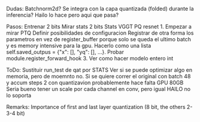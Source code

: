 Dudas:
Batchnorm2d? Se integra con la capa quantizada (folded) durante la inferencia? Hailo lo hace pero aqui que pasa?

Pasos:
Entrenar 2 bits
Mirar stats 2 bits
Stats VGGT
PQ resnet
1.
Empezar a mirar PTQ
Definir posibilidades de configuracion
Registrar de otra forma los parametros en vez de register_buffer porque solo se queda el ultimo batch y es memory intensive para la gpu. Hacerlo como una lista self.saved_outpus = {"x": [], "yq": [], ...}. Probar module.register_forward_hook
3.
Ver como hacer modelo entero int

ToDo:
Sustituir run_test de qat por STATS
Ver si se puede optimizar algo en memoria, pero de moemnto no. Si se quiere correr el original con batch 48 y accum steps 2 con quantizavion probablemente hace falta GPU 80GB
Seria bueno tener un scale por cada channel en conv, pero igual HAILO no lo soporta

Remarks:
Importance of first and last layer quantization (8 bit, the others 2-3-4 bit)